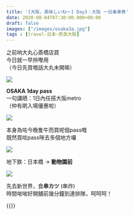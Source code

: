 ```yaml
---
title: '[大阪，美味しいね～] Day3：大阪 一日乗車券'
date: 2020-08-04T07:30:00.000+08:00
draft: false
images: ["/images/osaka3a.jpg"]
tags : [travel-日本-奈良大阪]
---
```


之前响大丸心斎橋店買  
今日就一早拎嚟用  
（今日先買嘅話大丸未開嘛）

![](/images/osaka3a.jpg) 

**OSAKA 1day pass**  
一句講晒：1日內任搭大阪metro  
（仲有啲入場優惠啦）

![](/images/osaka3a1.jpg)

本身為咗今晚隻牛而買呢個pass嘅  
既然買咗pass咪去多個地方囉

![](/images/osaka3a2.jpg)

地下鉄：日本橋 → **動物園前**  

![](/images/osaka3a3.jpg)

先去新世界，食**串カツ** (串炸)  
時間啱啱好開舖前幾分鐘到達排隊，呵呵呵！
  
{{<osaka>}}
